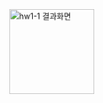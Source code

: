 <img width="153" alt="hw1-1 결과화면" src="https://user-images.githubusercontent.com/58322511/93014820-54633c80-f5ef-11ea-83cd-94bd109b665c.png">
